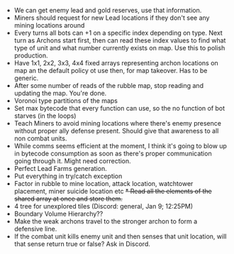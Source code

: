 * We can get enemy lead and gold reserves, use that information.
* Miners should request for new Lead locations if they don't see any mining locations around
* Every turns all bots can +1 on a specific index depending on type. Next turn as Archons start first, then can read these
    index values to find what type of unit and what number currently exists on map. Use this to polish production.
* Have 1x1, 2x2, 3x3, 4x4 fixed arrays representing archon locations on map an the default policy ot use then, for
    map takeover. Has to be generic.
* After some number of reads of the rubble map, stop reading and updating the map. You're done.
* Voronoi type partitions of the maps
* Set max bytecode that every function can use, so the no function of bot starves (in the loops)
* Teach Miners to avoid mining locations where there's enemy presence without proper ally defense present. Should give that awareness to all non combat units.
* While comms seems efficient at the moment, I think it's going to blow up in bytecode consumption as soon as there's proper communication going through it. Might need correction.
* Perfect Lead Farms generation.
* Put everything in try/catch exception
* Factor in rubble to mine location, attack location, watchtower placement, miner suicide location etc
~~* Read all the elements of the shared array at once and store them.~~
* 4 tree for unexplored tiles (Discord: general, Jan 9; 12:25PM)
* Boundary Volume Hierarchy??
* Make the weak archons travel to the stronger archon to form a defensive line.
* If the combat unit kills enemy unit and then senses that unit location, will that sense return true or false? Ask in Discord.
